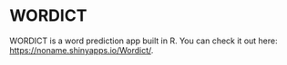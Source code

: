 WORDICT
=======

WORDICT is a word prediction app built in R. You can check it out here: https://noname.shinyapps.io/Wordict/. 
